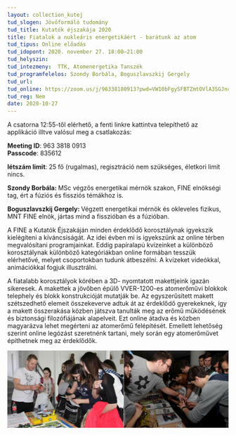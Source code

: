 ```yaml
---
layout: collection_kutej
tud_slogen: Jövőformáló tudomány
tud_title: Kutatók éjszakája 2020
title: Fiatalok a nukleáris energetikáért - barátunk az atom
tud_tipus: Online előadás
tud_idopont: 2020. november 27. 18:00–21:00
tud_helyszin:
tud_intezmeny: 	TTK, Atomenergetika Tanszék 
tud_programfelelos: Szondy Borbála, Boguszlavszkij Gergely
tud_url:
tud_online: https://zoom.us/j/96338180913?pwd=VW10bFgySFBTZmtOVlA3SGJncW9rQT09
tud_reg: Nem
date: 2020-10-27
---
```


A csatorna 12:55-től elérhető, a fenti linkre kattintva telepíthető az applikáció illtve valósul meg a csatlakozás:<br>

<b>Meeting ID</b>: 963 3818 0913<br>
<b>Passcode</b>: 835612

<b>létszám limit</b>: 25 fő (rugalmas), regisztráció nem szükséges, életkori limit nincs.

<b>Szondy Borbála: </b>  MSc végzős energetikai mérnök szakon, FINE elnökségi tag, ért a fúziós és fissziós témákhoz is.

<b>Boguszlavszkij Gergely: </b> Végzett energetikai mérnök és okleveles fizikus, MNT FINE elnök, jártas mind a fisszióban és a fúzióban.

A FINE a Kutatók Éjszakáján minden érdeklődő korosztálynak igyekszik kielégíteni a kíváncsiságát. Az idei évben mi is igyekszünk az online térben megvalósítani programjainkat. Eddig papíralapú kvízeinket a különböző korosztálynak különböző kategóriákban online formában tesszük elérhetővé, melyet csoportokban tudunk átbeszélni. A kvízeket videókkal, animációkkal fogjuk illusztrálni.

A fiatalabb korosztályok körében a 3D- nyomtatott makettjeink igazán sikeresek. A makettek a jövőben épülő VVER-1200-es atomerőművi blokkok telephely és blokk konstrukcióját mutatják be. Az egyszerűsített makett szétszedhető elemeit összekeverve adtuk át az érdeklődő gyerekeknek, így a makett összerakása közben játszva tanulták meg az erőmű működésének és biztonsági filozófiájának alapelveit. Ezt online átadva és közben magyarázva lehet megérteni az atomerőmű felépítését. Emellett lehetőség szerint online legózást szeretnénk tartani, mely során egy atomerőművet építhetnek meg az érdeklődők.

<img src="images/fiatalok-a-nuklearis-enegiaert.png" max-width="500" class="center">